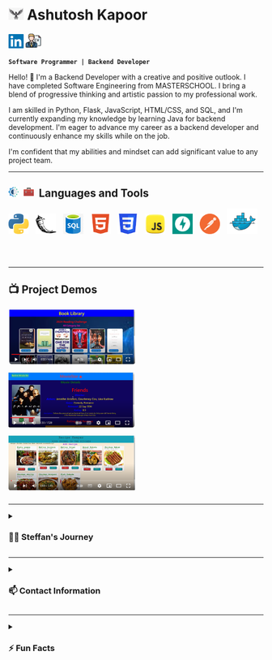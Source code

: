 # <img src="https://github.com/SteffanSingh/SteffanSingh/blob/3201c6905d30a6830e5bffcf6b2ada9d587331d3/eagle-logo.jpeg" alt="Eagle Logo" width="30px" style="display: inline-block;" /> Ashutosh Kapoor

[<img src="https://github.com/SteffanSingh/SteffanSingh/blob/b15ebd30dece952e73467f80c6b7a5de93badd6b/Linkedln-Logo.png" alt="LinkedIn" width="30px" style="display: inline-block;" />](https://www.linkedin.com/in/ashutosh-kapoor/)
[<img src="https://github.com/SteffanSingh/SteffanSingh/blob/33cc87231d63e0703a57e53dc361299c0ec53964/Images/cv-logo.png" alt="Steffan CV" width="30px" style="display: inline-block;" />](https://1drv.ms/b/s!AhoLEc6fClnVv0bI8tuMUIkPZFbv?e=gdWpmM)

**`Software Programmer | Backend Developer`**

<p>Hello! 👋 I'm a Backend Developer with a creative and positive outlook. I have completed Software Engineering from MASTERSCHOOL. I bring a blend of progressive thinking and artistic passion to my professional work.</p>

<p>I am skilled in Python, Flask, JavaScript, HTML/CSS, and SQL, and I'm currently expanding my knowledge by learning Java for backend development. I'm eager to advance my career as a backend developer and continuously enhance my skills while on the job.</p>

<p>I'm confident that my abilities and mindset can add significant value to any project team.</p>

<hr/>

## <img src="https://github.com/SteffanSingh/SteffanSingh/blob/7c8fc8113fdf8731608707a49fa45fbd671877f9/technology-icon.png" alt="Technology Icon" width="20px" style="display: inline-block;" /> &nbsp;<img src="https://github.com/SteffanSingh/SteffanSingh/blob/7c8fc8113fdf8731608707a49fa45fbd671877f9/toolbox-icon.jpeg" alt="Toolbox Icon" width="20px" style="display: inline-block;" /> &nbsp;Languages and Tools

<p align="left">
  <img src="https://github.com/SteffanSingh/SteffanSingh/blob/9504f84a9a13874d2ba955d91fae341f4da1572a/ptyhon-logo.jpeg" alt="Python" width="40px" style="padding-right:10px;" />
  <img src="https://github.com/SteffanSingh/SteffanSingh/blob/71916e11f7242b9de2c493ac2a2f1b0474c552cd/flaskNeW-logo.png" alt="Flask" width="40px" style="padding-right:10px;" />
  <img src="https://github.com/SteffanSingh/SteffanSingh/blob/9504f84a9a13874d2ba955d91fae341f4da1572a/sql-logo.png" alt="SQL" width="40px" style="padding-right:10px;" />
  <img src="https://github.com/SteffanSingh/SteffanSingh/blob/9504f84a9a13874d2ba955d91fae341f4da1572a/html-logo.png" alt="HTML" width="40px" style="padding-right:10px;" />
  <img src="https://github.com/SteffanSingh/SteffanSingh/blob/9504f84a9a13874d2ba955d91fae341f4da1572a/css-log.png" alt="CSS" width="40px" style="padding-right:10px;" />
  <img src="https://github.com/SteffanSingh/SteffanSingh/blob/9504f84a9a13874d2ba955d91fae341f4da1572a/javasript-logo.jpeg" alt="JavaScript" width="40px" style="padding-right:10px;" />
  <img src="https://github.com/SteffanSingh/SteffanSingh/blob/9504f84a9a13874d2ba955d91fae341f4da1572a/fatAPI-logo.png" alt="FastAPI" width="40px" style="padding-right:10px;" />
  <img src="https://github.com/SteffanSingh/SteffanSingh/blob/7ce27075e78ce19d1101b77184d2ba136c8c3d62/postman-logo.png" alt="Postman" width="40px" style="padding-right:10px;" />
  <img src="https://github.com/SteffanSingh/SteffanSingh/blob/4fc533581b2f428813ec463255e6a54c9d56d690/Images/docker-logo.png" alt="Docker" width="60px" height="50px" style="padding-right:10px;" />
</p>

<br/><br/>
<hr/>

## 📺 Project Demos 

<div style="display:flex;flex-wrap:wrap;justify-content: space-between;">
  <a href="https://youtu.be/gKQUCXWRmWI" style="margin-right: 10px; margin-bottom: 10px;">
    <img src="https://github.com/SteffanSingh/BookAlchemy/blob/c54cf7542d3614e056ad598b55426e434a189042/Project-Images/book-library-front.png" alt="Book Alchemy Demo" width="250">
  </a>
  <a href="https://youtu.be/aiZVlWMnHu8" style="margin-right: 10px; margin-bottom: 10px;">
    <img src="https://github.com/SteffanSingh/MovieStar-Show/blob/602b05d4e804c329c116675e0f8288f0bffa70b7/Project%20images/MovieStarShow5.png" alt="MovieStar-Show Demo" width="250">
  </a>

  <a href="https://youtu.be/_8MNUsq_Ako" style="margin-right: 10px; margin-bottom: 10px;">
    <img src="https://github.com/SteffanSingh/SteffanSingh/blob/826a7e3800bfecb1a5c7c5a14989ea762ae01e95/Images/RecipKeep.png" alt="Recipe Keeper Demo" width="250">
  </a>
</div>

<hr/>

<details>
  <summary><h3>👨‍💻 Steffan's Journey</h3></summary>
  <p>My coding journey began with the Masterschool Software Engineering program. Since childhood, I have been curious about how coding drives remarkable innovations in the software field, such as website development, social networking sites, and AI functionality. I sought opportunities to develop my coding skills to build websites and web applications. Ultimately, I took the plunge and gained software expertise through Masterschool.</p>
  <p>I am excited to excel as a backend developer on a global scale.</p>
</details>

<hr/>

<details>
  <summary><h3>📫 Contact Information</h3></summary>
  <h4>Email: kapoorporto@gmail.com</h4>
  <h4>Mobile: +46 735 75 8301</h4>
</details>

<hr/>

<details>
  <summary><h3>⚡ Fun Facts</h3></summary>
  <p>Aside from programming, I enjoy playing chess and watching Hollywood comedies, action, and suspense movies and series. Care for a game of chess? 😄😄😄😄😄</p>
</details>

<!--
**SteffanSingh/SteffanSingh** is a ✨ _special_ ✨ repository because its `README.md` (this file) appears on your GitHub profile.

Here are some ideas to get you started:

- 🔭 I’m currently working on ...
- 🌱 I’m currently learning ...
- 👯 I’m looking to collaborate on ...
- 🤔 I’m looking for help with ...
- 💬 Ask me about ...
- 📫 How to reach me: ...
- 😄 Pronouns: ...
- ⚡ Fun fact: ...
-->
